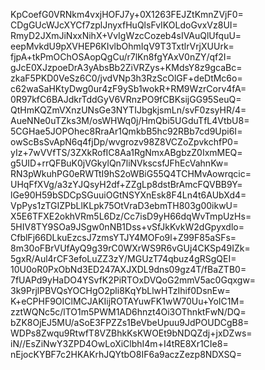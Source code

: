 KpCoefG0VRNkm4vxjHOFJ7y+0X1263FEJZtKmnZVjF0=
CDgGUcWJcXYCf7zplJnyxfHuQlsFvIKOLdoGvxVz8UI=
RmyD2JXmJiNxxNihX+VvIgWzcCozeb4sIVAuQlUfquU=
eepMvkdU9pXVHEP6KIvlbOhmIqV9T3TxtlrVrjXUUrk=
fjpA+tkPmOChOSAopQgCu/r7lKn8fgYAxV0nZY/qf2I=
gJcE0XJzpoeDrA3yAbsBb2ZiVRZys+KMdsY8z9gcaBc=
zkaF5PKD0VeSz6C0/jvdVNp3h3RzScOlGF+deDtMc6o=
c62waSaHKtyDwg0ur4zF9ySb1wokR+RM9WzrCorv4fA=
0R97kfC6BAJdkrTddGyV6VRnzPO9fCBKsijGG95SeuQ=
QtHmKQZmVXnzUNsGe3NYTIJbgkjsmLn/svF0zsyHR/4=
AueNNe0uTZks3M/osWHWq0j/HmQbi5UGduTfL4VtbU8=
5CGHae5JOPOhec8RraAr1QmkbB5hc92RBb7cd9Upi6I=
owScBsSvApN6q4fjDp/wvgrozv98Z8VCZoZpvkchfP0=
yIz+7wVVfTS/3ZXkRofIC8Aa1RgNmxABgbzZ0IxmMEQ=
g5UID+rrQFBuK0jVGkylQn7liNVkscsfJFhEcVahnKw=
RN3pWkuhPG0eRWTtI9hS2oWBiG55Q4TCHMvAowrqcic=
UHqFfXVg/a3zYJQsyH2df+ZZgLp8dstBrAmcFQVBB9Y=
lGe90H59bSDCpSGuuiOGtNSYXnEsk8F4Ln4t6AUbXd4=
VpPys1zTGIZPbLlKLpk75OtVraD3ebmTH803g00ikwU=
X5E6TFXE2okhVRm5L6Dz/Cc7isD9yH66dqWvTmpUzHs=
5HIV8TY9SOa9JSgw0nNB1Dss+vSfJkKvkW2dGpyxdlo=
CfblFj66DLkuEzcsJ7zmsYTJY4MOFo9l+Z99F85aSFs=
8m30oFBrVUfAyQ9g39rC0WXrWS9R6vGUj4CKSp49IZk=
5gxR/Aul4rCF3efoLuZZ3zY/MGUzT74qbuz4gRSgQEI=
10U0oR0PxObNd3ED247AXJXDL9dns09gz4T/fBaZTB0=
7fUAPd9yHaDO4YSvfK2PiRTOxDVQoG2mmV5ac0Gqxgw=
3k9PrjlPBVQsYOCHgO2pli8KqYbLlwHTzIhif0DsnEw=
K+eCPHF9OIClMCJAKIijROTAYuwFK1wW70Uu+YoIC1M=
zztWQNc5c/lTO1m5PWM1AD6hnzt4Oi3OThnktFwN/DQ=
bZK8OjEJ5MU/aSoE3FPZZs1BeVbeUpuu9JdPOUDCgB8=
WDPs8Zwqu9RtwfT8VZBhkKsKWOEt9bNDQZdj+jxDZws=
iN//EsZiNwY3ZPD4OwLoXiClbhI4m+I4tRE8Xr1CIe8=
nEjocKYBF7c2HKAKrhJQYtbO8IF6a9aczZezp8NDXSQ=
